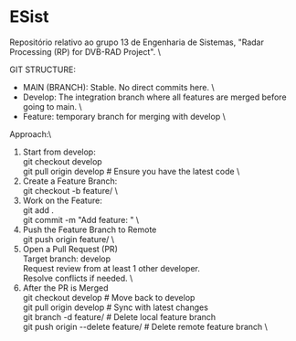 # ESist
Repositório relativo ao grupo 13 de Engenharia de Sistemas, "Radar Processing (RP) for DVB-RAD Project". \

GIT STRUCTURE:
  -   MAIN (BRANCH): Stable. No direct commits here. \
  -   Develop: The integration branch where all features are merged before going to main. \
  -   Feature: temporary branch for merging with develop \

Approach:\
1. Start from develop: \
   git checkout develop \
   git pull origin develop  # Ensure you have the latest code \
2. Create a Feature Branch: \
    git checkout -b feature/<feature-name> \
3. Work on the Feature: \
    git add . \
    git commit -m "Add feature: <short description>" \
5. Push the Feature Branch to Remote \
    git push origin feature/<feature-name> \
6. Open a Pull Request (PR) \
    Target branch: develop \
    Request review from at least 1 other developer. \
    Resolve conflicts if needed. \
7. After the PR is Merged \
    git checkout develop  # Move back to develop \
    git pull origin develop  # Sync with latest changes \
    git branch -d feature/<feature-name>  # Delete local feature branch \
    git push origin --delete feature/<feature-name>  # Delete remote feature branch \
